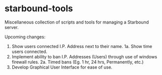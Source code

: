 starbound-tools
===============

Miscellaneous collection of scripts and tools for managing a Starbound server.

Upcoming changes:
  1. Show users connected I.P. Address next to their name.
    1a. Show time users connected.  
  2. Implement ability to ban I.P. Addresses (Users) through use of windows firewall rules. 
    2a. Timed bans (Eg. 1 hr, 24 hrs, Permanently, etc.)
  3. Develop Graphical User Interface for ease of use.
